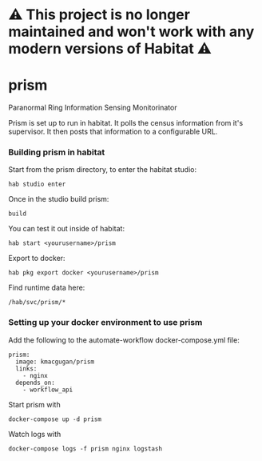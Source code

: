 # :warning: This project is no longer maintained and won't work with any modern versions of Habitat :warning:

# prism
Paranormal Ring Information Sensing Monitorinator


Prism is set up to run in habitat. It polls the census information from it's supervisor.
It then posts that information to a configurable URL.


### Building prism in habitat

Start from the prism directory, to enter the habitat studio:

    hab studio enter

Once in the studio build prism:

    build

You can test it out inside of habitat:

    hab start <yourusername>/prism

Export to docker:

    hab pkg export docker <yourusername>/prism

Find runtime data here:

    /hab/svc/prism/*

### Setting up your docker environment to use prism
Add the following to the automate-workflow docker-compose.yml file:

    prism:
      image: kmacgugan/prism
      links:
        - nginx
      depends_on:
        - workflow_api

Start prism with

    docker-compose up -d prism

Watch logs with

    docker-compose logs -f prism nginx logstash
